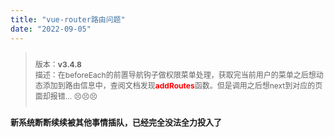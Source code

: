 ```yaml
---
title: "vue-router路由问题"
date: "2022-09-05"
---
```



> <div style="padding: 10px 0;font-size:12px;">版本：<b>v3.4.8</b><br />描述：在beforeEach的前置导航钩子做权限菜单处理，获取完当前用户的菜单之后想动态添加到路由信息中，查阅文档发现<b><font color="red">addRoutes</font></b>函数。但是调用之后想next到对应的页面却报错... 😣😣😣</div>

<font size="2"><b>新系统断断续续被其他事情插队，已经完全没法全力投入了</b></font>
